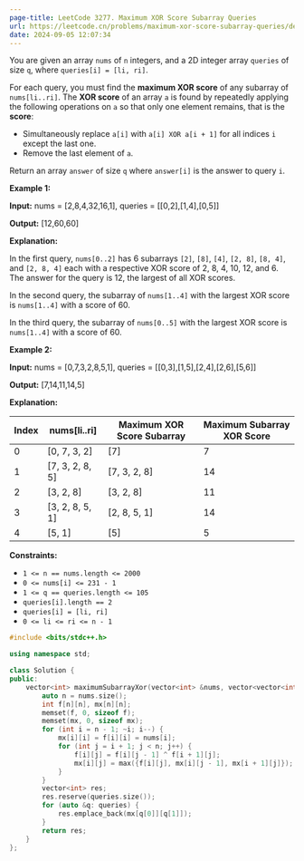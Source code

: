 ```yaml
---
page-title: LeetCode 3277. Maximum XOR Score Subarray Queries
url: https://leetcode.cn/problems/maximum-xor-score-subarray-queries/description/
date: 2024-09-05 12:07:34
---
```

You are given an array `nums` of `n` integers, and a 2D integer array `queries` of size `q`, where `queries[i] = [li, ri]`.

For each query, you must find the **maximum XOR score** of any subarray of `nums[li..ri]`. 
The **XOR score** of an array `a` is found by repeatedly applying the following operations on `a` so that only one element remains, that is the **score**:

-   Simultaneously replace `a[i]` with `a[i] XOR a[i + 1]` for all indices `i` except the last one.
-   Remove the last element of `a`.

Return an array `answer` of size `q` where `answer[i]` is the answer to query `i`.

**Example 1:**

**Input:** nums = \[2,8,4,32,16,1\], queries = \[\[0,2\],\[1,4\],\[0,5\]\]

**Output:** \[12,60,60\]

**Explanation:**

In the first query, `nums[0..2]` has 6 subarrays `[2]`, `[8]`, `[4]`, `[2, 8]`, `[8, 4]`, and `[2, 8, 4]` each with a respective XOR score of 2, 8, 4, 10, 12, and 6. The answer for the query is 12, the largest of all XOR scores.

In the second query, the subarray of `nums[1..4]` with the largest XOR score is `nums[1..4]` with a score of 60.

In the third query, the subarray of `nums[0..5]` with the largest XOR score is `nums[1..4]` with a score of 60.

**Example 2:**

**Input:** nums = \[0,7,3,2,8,5,1\], queries = \[\[0,3\],\[1,5\],\[2,4\],\[2,6\],\[5,6\]\]

**Output:** \[7,14,11,14,5\]

**Explanation:**

| Index | nums\[li..ri\] | Maximum XOR Score Subarray | Maximum Subarray XOR Score |
| --- | --- | --- | --- |
| 0 | \[0, 7, 3, 2\] | \[7\] | 7 |
| 1 | \[7, 3, 2, 8, 5\] | \[7, 3, 2, 8\] | 14 |
| 2 | \[3, 2, 8\] | \[3, 2, 8\] | 11 |
| 3 | \[3, 2, 8, 5, 1\] | \[2, 8, 5, 1\] | 14 |
| 4 | \[5, 1\] | \[5\] | 5 |

**Constraints:**

-   `1 <= n == nums.length <= 2000`
-   `0 <= nums[i] <= 231 - 1`
-   `1 <= q == queries.length <= 105`
-   `queries[i].length == 2`
-   `queries[i] = [li, ri]`
-   `0 <= li <= ri <= n - 1`

```cpp
#include <bits/stdc++.h>

using namespace std;

class Solution {
public:
    vector<int> maximumSubarrayXor(vector<int> &nums, vector<vector<int>> &queries) {
        auto n = nums.size();
        int f[n][n], mx[n][n];
        memset(f, 0, sizeof f);
        memset(mx, 0, sizeof mx);
        for (int i = n - 1; ~i; i--) {
            mx[i][i] = f[i][i] = nums[i];
            for (int j = i + 1; j < n; j++) {
                f[i][j] = f[i][j - 1] ^ f[i + 1][j];
                mx[i][j] = max({f[i][j], mx[i][j - 1], mx[i + 1][j]});
            }
        }
        vector<int> res;
        res.reserve(queries.size());
        for (auto &q: queries) {
            res.emplace_back(mx[q[0]][q[1]]);
        }
        return res;
    }
};
```